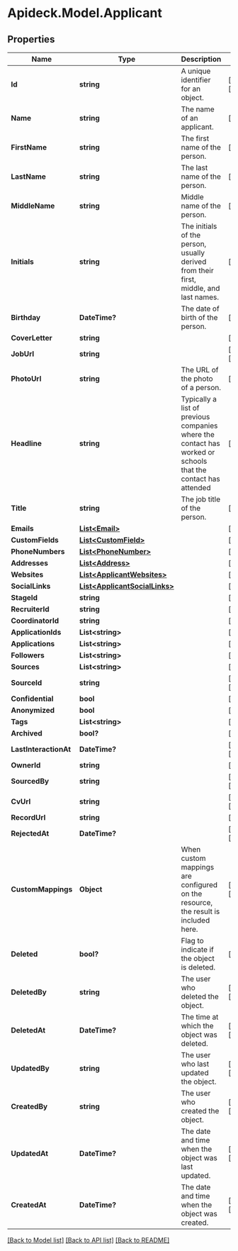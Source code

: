 # Apideck.Model.Applicant

## Properties

Name | Type | Description | Notes
------------ | ------------- | ------------- | -------------
**Id** | **string** | A unique identifier for an object. | [optional] [readonly] 
**Name** | **string** | The name of an applicant. | [optional] 
**FirstName** | **string** | The first name of the person. | [optional] 
**LastName** | **string** | The last name of the person. | [optional] 
**MiddleName** | **string** | Middle name of the person. | [optional] 
**Initials** | **string** | The initials of the person, usually derived from their first, middle, and last names. | [optional] 
**Birthday** | **DateTime?** | The date of birth of the person. | [optional] 
**CoverLetter** | **string** |  | [optional] 
**JobUrl** | **string** |  | [optional] [readonly] 
**PhotoUrl** | **string** | The URL of the photo of a person. | [optional] 
**Headline** | **string** | Typically a list of previous companies where the contact has worked or schools that the contact has attended | [optional] 
**Title** | **string** | The job title of the person. | [optional] 
**Emails** | [**List&lt;Email&gt;**](Email.md) |  | [optional] 
**CustomFields** | [**List&lt;CustomField&gt;**](CustomField.md) |  | [optional] 
**PhoneNumbers** | [**List&lt;PhoneNumber&gt;**](PhoneNumber.md) |  | [optional] 
**Addresses** | [**List&lt;Address&gt;**](Address.md) |  | [optional] 
**Websites** | [**List&lt;ApplicantWebsites&gt;**](ApplicantWebsites.md) |  | [optional] 
**SocialLinks** | [**List&lt;ApplicantSocialLinks&gt;**](ApplicantSocialLinks.md) |  | [optional] 
**StageId** | **string** |  | [optional] 
**RecruiterId** | **string** |  | [optional] 
**CoordinatorId** | **string** |  | [optional] 
**ApplicationIds** | **List&lt;string&gt;** |  | [optional] 
**Applications** | **List&lt;string&gt;** |  | [optional] 
**Followers** | **List&lt;string&gt;** |  | [optional] 
**Sources** | **List&lt;string&gt;** |  | [optional] 
**SourceId** | **string** |  | [optional] [readonly] 
**Confidential** | **bool** |  | [optional] 
**Anonymized** | **bool** |  | [optional] 
**Tags** | **List&lt;string&gt;** |  | [optional] 
**Archived** | **bool?** |  | [optional] 
**LastInteractionAt** | **DateTime?** |  | [optional] [readonly] 
**OwnerId** | **string** |  | [optional] 
**SourcedBy** | **string** |  | [optional] [readonly] 
**CvUrl** | **string** |  | [optional] [readonly] 
**RecordUrl** | **string** |  | [optional] 
**RejectedAt** | **DateTime?** |  | [optional] [readonly] 
**CustomMappings** | **Object** | When custom mappings are configured on the resource, the result is included here. | [optional] [readonly] 
**Deleted** | **bool?** | Flag to indicate if the object is deleted. | [optional] 
**DeletedBy** | **string** | The user who deleted the object. | [optional] [readonly] 
**DeletedAt** | **DateTime?** | The time at which the object was deleted. | [optional] [readonly] 
**UpdatedBy** | **string** | The user who last updated the object. | [optional] [readonly] 
**CreatedBy** | **string** | The user who created the object. | [optional] [readonly] 
**UpdatedAt** | **DateTime?** | The date and time when the object was last updated. | [optional] [readonly] 
**CreatedAt** | **DateTime?** | The date and time when the object was created. | [optional] [readonly] 

[[Back to Model list]](../README.md#documentation-for-models) [[Back to API list]](../README.md#documentation-for-api-endpoints) [[Back to README]](../README.md)


